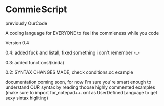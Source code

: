 # CommieScript
previously OurCode 

A coding language for EVERYONE to feel the commieness while you code

Version 0.4

0.4: added fuck and listall, fixed something i don't remember -_-

0.3: added functions!(kinda)

0.2: SYNTAX CHANGES MADE, check conditions.oc example

documentation coming soon, for now I'm sure you're smart enough to understand OUR syntax by reading thoose highly commented examples
(make sure to import for_notepad++.xml as UserDefinedLanguage to get sexy sintax higliting)

